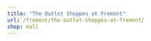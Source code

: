 ```yaml
---
title: "The Outlet Shoppes at Fremont"
url: /fremont/the-outlet-shoppes-at-fremont/
shop: mall
---
```


